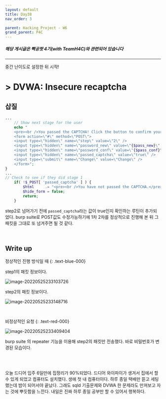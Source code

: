 ```yaml
---
layout: default
title: Day38
nav_order: 3

parent: Hacking Project - W6
grand_parent: P4C
---
```


##### 해당 게시글은 빡공팟 4기(with TeamH4C)와 관련되어 있습니다
-----
중간 난이도로 설정한 뒤 시작!

# > DVWA: Insecure recaptcha

## 삽질

```php
...
	// Show next stage for the user
	echo "
	<pre><br />You passed the CAPTCHA! Click the button to confirm your changes.<br /></pre>
	<form action=\"#\" method=\"POST\">
	<input type=\"hidden\" name=\"step\" value=\"2\" />
	<input type=\"hidden\" name=\"password_new\" value=\"{$pass_new}\" />
	<input type=\"hidden\" name=\"password_conf\" value=\"{$pass_conf}\" />
	<input type=\"hidden\" name=\"passed_captcha\" value=\"true\" />
	<input type=\"submit\" name=\"Change\" value=\"Change\" />
	</form>";
} 
...
// Check to see if they did stage 1
    if( !$_POST[ 'passed_captcha' ] ) {
        $html     .= "<pre><br />You have not passed the CAPTCHA.</pre>";
        $hide_form = false;
        return;
    }

```
step2로 넘어가기 전에 `passed_captcha`라는 값이 true인지 확인하는 루틴이 추가되었다. burp suite로 POST값도 수정가능하기에 1차 2차를 정상적으로 진행해 본 뒤 그 패킷을 그대로 또 넘겨주면 될 것 같다.

<br>

## Write up

정상적인 진행 방식일 때
{: .text-blue-000}

step1의 패킷 정보이다.

![image-20220525233103726](../img/image-20220525233103726.png)

step2의 패킷 정보이다.

![image-20220525233148716](../img/image-20220525233148716.png)

<br>

비정상적인 요청
{: .text-red-000}

![image-20220525233409404](../img/image-20220525233409404.png)

burp suite 의 repeater 기능을 이용해 step2의 패킷만 전송했다. 바로 비밀번호가 변경된 모습이다.



<br><br>

오늘 드디어 입주 6일만에 집정리가 90%되었다. 드디어 와이파이가 생겨서 집에서 할 수 있게 되었고 컴퓨터도 설치했다. 생애 첫 내 컴퓨터이다. 하루 종일 택배만 뜯고 세팅했는데 밤이 되어서야 끝났다. 그래도 sqld 기출문제와 DVWA 한 문제라도 만져보고 자는 것에 뿌듯함을 느낀다. 내일은 진짜 하루 종일 공부만 할 수 있어서 행복하다.
